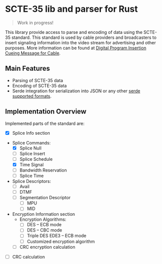 # SCTE-35 lib and parser for Rust

> Work in progress!

This library provide access to parse and encoding of data using the SCTE-35 standard. This standard is used by
cable providers and broadcasters to insert signaling information into the video stream for advertising and
other purposes. More information can be found at
[Digital Program Insertion Cueing Message for Cable](https://www.scte.org/standards/library/catalog/scte-35-digital-program-insertion-cueing-message/).

## Main Features

- Parsing of SCTE-35 data
- Encoding of SCTE-35 data
- Serde integration for serialization into JSON or any other [serde supported formats](https://docs.rs/serde/1.0.137/serde/#data-formats).

## Implementation Overview

Implemented parts of the standard are:

 - [x] Splice Info section
 - Splice Commands:
   - [x] Splice Null
   - [ ] Splice Insert
   - [ ] Splice Schedule
   - [x] Time Signal
   - [ ] Bandwidth Reservation
   - [ ] Splice Time
 - Splice Descriptors:
   - [ ] Avail
   - [ ] DTMF
   - [ ] Segmentation Descriptor
     - [ ] MPU
     - [ ] MID
 - Encryption Information section
     - Encryption Algorithms:
       - [ ] DES – ECB mode
       - [ ] DES – CBC mode
       - [ ] Triple DES EDE3 – ECB mode
       - [ ] Customized encryption algorithm
     - [ ] CRC encryption calculation
 - [ ] CRC calculation